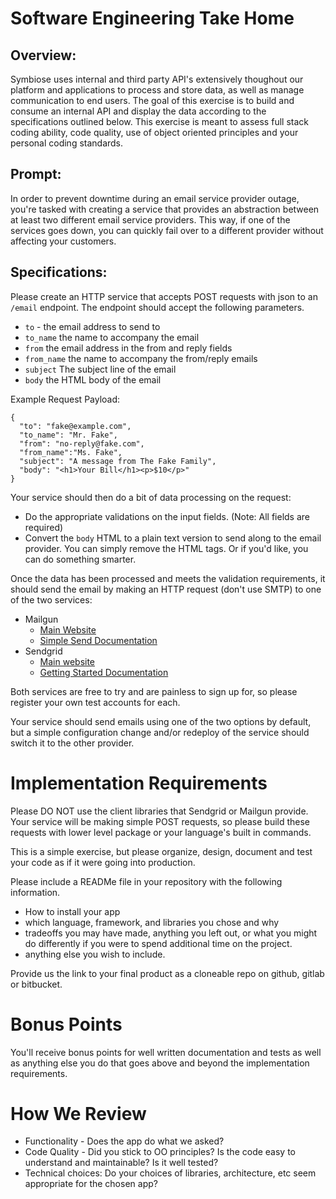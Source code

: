 # Software Engineering Take Home

## Overview:

Symbiose uses internal and third party API's extensively thoughout our platform and applications to process and store
data, as well as manage communication to end users. The goal of this exercise is to build and consume an internal API
and display the data according to the specifications outlined below. This exercise is meant to assess full stack coding
ability, code quality, use of object oriented principles and your personal coding standards.

## Prompt:

In order to prevent downtime during an email service provider outage, you're tasked with creating a service that
provides an abstraction between at least two different email service providers. This way, if one of the services goes
down, you can quickly fail over to a different provider without affecting your customers.

## Specifications:

Please create an HTTP service that accepts POST requests with json to an `/email` endpoint. The endpoint should accept
the following parameters.

- `to` - the email address to send to
- `to_name` the name to accompany the email
- `from` the email address in the from and reply fields
- `from_name` the name to accompany the from/reply emails
- `subject` The subject line of the email
- `body` the HTML body of the email

Example Request Payload:

```
{
  "to": "fake@example.com",
  "to_name": "Mr. Fake",
  "from": "no-reply@fake.com",
  "from_name":"Ms. Fake",
  "subject": "A message from The Fake Family",
  "body": "<h1>Your Bill</h1><p>$10</p>"
}

```

Your service should then do a bit of data processing on the request:

- Do the appropriate validations on the input fields. (Note: All fields are required)
- Convert the `body` HTML to a plain text version to send along to the email provider. You can simply remove the HTML
  tags. Or if you'd like, you can do something smarter.

Once the data has been processed and meets the validation requirements, it should send the email by making an HTTP
request (don't use SMTP) to one of the two services:

- Mailgun
    - [Main Website](http://www.mailgun.com/)
    - [Simple Send Documentation](https://documentation.mailgun.com/en/latest/quickstart-sending.html#how-to-start-sending-email)
- Sendgrid
    - [Main website](http://www.sendgrid.com/)
    - [Getting Started Documentation](https://sendgrid.com/docs/for-developers/sending-email/api-getting-started/)

Both services are free to try and are painless to sign up for, so please register your own test accounts for each.

Your service should send emails using one of the two options by default, but a simple configuration change and/or
redeploy of the service should switch it to the other provider.

# Implementation Requirements

Please DO NOT use the client libraries that Sendgrid or Mailgun provide. Your service will be making simple POST
requests, so please build these requests with lower level package or your language's built in commands.

This is a simple exercise, but please organize, design, document and test your code as if it were going into production.

Please include a READMe file in your repository with the following information.

- How to install your app
- which language, framework, and libraries you chose and why
- tradeoffs you may have made, anything you left out, or what you might do differently if you were to spend additional
  time on the project.
- anything else you wish to include.

Provide us the link to your final product as a cloneable repo on github, gitlab or bitbucket.

# Bonus Points

You'll receive bonus points for well written documentation and tests as well as anything else you do that goes above and
beyond the implementation requirements.

# How We Review

- Functionality - Does the app do what we asked?
- Code Quality - Did you stick to OO principles? Is the code easy to understand and maintainable? Is it well tested?
- Technical choices: Do your choices of libraries, architecture, etc seem appropriate for the chosen app?